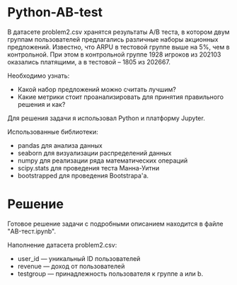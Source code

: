 # Python-AB-test

В датасете problem2.csv хранятся результаты A/B теста, в котором двум группам пользователей предлагались различные наборы акционных предложений. Известно, что ARPU в тестовой группе выше на 5%, чем в контрольной. При этом в контрольной группе 1928 игроков из 202103 оказались платящими, а в тестовой – 1805 из 202667.

Необходимо узнать:
- Какой набор предложений можно считать лучшим?
- Какие метрики стоит проанализировать для принятия правильного решения и как?

Для решения задачи я использовал Python и платформу Jupyter.

Использованные библиотеки: 
- pandas для анализа данных
- seaborn для визуализации распределений данных
- numpy для реализации ряда математических операций
- scipy.stats для проведения теста Манна-Уитни
- bootstrapped для проведения Bootstrapa'а.

# Решение

Готовое решение задачи с подробными описанием находится в файле "AB-тест.ipynb".

Наполнение датасета problem2.csv:
- user_id — уникальный ID пользователей
- revenue — доход от пользователей
- testgroup — принадлежность пользователя к группе a или b.
